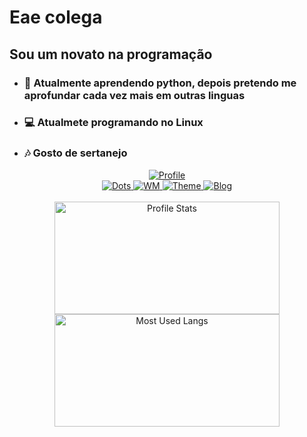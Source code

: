 # Eae colega

## Sou um novato na programação

- ### 🔭 Atualmente aprendendo python, depois pretendo me aprofundar cada vez mais em outras linguas
- ### 💻 Atualmete programando no Linux
- ### 🎶 Gosto de sertanejo

<div align="center">
  <a href="https://github.com/Androwinbr">
    <img alt="Profile" src="https://img.shields.io/badge/androwinbr-%2322252f?style=for-the-badge" />
  </a>
  <br/>
  <a href="https://github.com/Androwinbr/Dotfiles">
    <img alt="Dots" src="https://img.shields.io/badge/dots-%2322252f?style=for-the-badge" />
  </a>
  <a href="https://gitlab.com/vinicius.cgobbi2004">
    <img alt="WM" src="https://img.shields.io/badge/Gitlab-%2322252f?style=for-the-badge" />
  </a>
  <a href="https://www.youtube.com/channel/UClHEUWReZI_uxuXs0J7NEpQ">
    <img alt="Theme" src="https://img.shields.io/badge/Youtube-%2322252f?style=for-the-badge" />
  </a>
  <a href="https://www.opentechlife.tk/">
    <img alt="Blog" src="https://img.shields.io/badge/Opentechlife-%2322252f?style=for-the-badge" />
  </a>
  <br/><br/>
</div>

<div align="center">
  <a href="https://github.com/Androwinbr">
    <img alt="Profile Stats" height="180" width="360" src="https://github-readme-stats.vercel.app/api?username=Viniciuscgobbi&show_icons=true&theme=nord&include_all_commits=true&count_private=true">
    <img alt="Most Used Langs" height="180" width="360" src="https://github-readme-stats.vercel.app/api/top-langs/?username=Viniciuscgobbi&layout=compact&langs_count=7&theme=nord">
